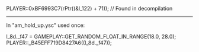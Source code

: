 PLAYER::0xBF6993C7(rPtr((&l_122) + 71)); // Found in decompilation

***

In "am_hold_up.ysc" used once:

l_8d._f47 = GAMEPLAY::GET_RANDOM_FLOAT_IN_RANGE(18.0, 28.0);
PLAYER::_B45EFF719D8427A6((l_8d._f47));